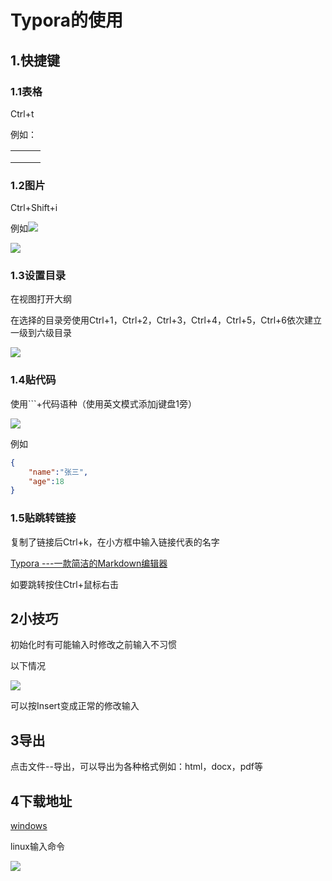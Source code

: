 # Typora的使用

## 1.快捷键

### 1.1表格

Ctrl+t

例如：

|      |      |      |
| ---- | ---- | ---- |
|      |      |      |
|      |      |      |
|      |      |      |



### 1.2图片

Ctrl+Shift+i

例如![](C:\Users\Administrator\Desktop\截屏\443934-20181012170211920-1988294604.png)

![](C:\Users\Administrator\Desktop\截屏\1588993407(1).png)

### 1.3设置目录

在视图打开大纲

在选择的目录旁使用Ctrl+1，Ctrl+2，Ctrl+3，Ctrl+4，Ctrl+5，Ctrl+6依次建立一级到六级目录

![](C:\Users\Administrator\Desktop\截屏\1588996327(1).png)

### 1.4贴代码

使用```+代码语种（使用英文模式添加j键盘1旁）

![](C:\Users\Administrator\Desktop\截屏\1588993090(1).png)

例如

```json
{
    "name":"张三",
    "age":18
}
```

### 1.5贴跳转链接

复制了链接后Ctrl+k，在小方框中输入链接代表的名字

[Typora ---一款简洁的Markdown编辑器](https://www.cnblogs.com/-guz/p/10258557.html)

如要跳转按住Ctrl+鼠标右击

## 2小技巧

初始化时有可能输入时修改之前输入不习惯

以下情况

![](C:\Users\Administrator\Desktop\截屏\1588995946(1).png)

可以按Insert变成正常的修改输入

## 3导出

点击文件--导出，可以导出为各种格式例如：html，docx，pdf等

## 4下载地址

[windows](https://www.typora.io/#windows)

linux输入命令

![](C:\Users\Administrator\Desktop\截屏\1588996249(1).png)



